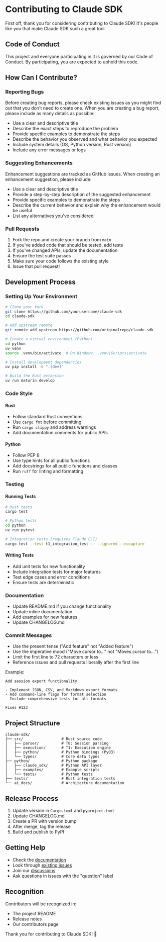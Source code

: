 # Contributing to Claude SDK

First off, thank you for considering contributing to Claude SDK! It's people like you that make Claude SDK such a great tool.

## Code of Conduct

This project and everyone participating in it is governed by our Code of Conduct. By participating, you are expected to uphold this code.

## How Can I Contribute?

### Reporting Bugs

Before creating bug reports, please check existing issues as you might find out that you don't need to create one. When you are creating a bug report, please include as many details as possible:

* Use a clear and descriptive title
* Describe the exact steps to reproduce the problem
* Provide specific examples to demonstrate the steps
* Describe the behavior you observed and what behavior you expected
* Include system details (OS, Python version, Rust version)
* Include any error messages or logs

### Suggesting Enhancements

Enhancement suggestions are tracked as GitHub issues. When creating an enhancement suggestion, please include:

* Use a clear and descriptive title
* Provide a step-by-step description of the suggested enhancement
* Provide specific examples to demonstrate the steps
* Describe the current behavior and explain why the enhancement would be useful
* List any alternatives you've considered

### Pull Requests

1. Fork the repo and create your branch from `main`
2. If you've added code that should be tested, add tests
3. If you've changed APIs, update the documentation
4. Ensure the test suite passes
5. Make sure your code follows the existing style
6. Issue that pull request!

## Development Process

### Setting Up Your Environment

```bash
# Clone your fork
git clone https://github.com/yourusername/claude-sdk
cd claude-sdk

# Add upstream remote
git remote add upstream https://github.com/originalrepo/claude-sdk

# Create a virtual environment (Python)
cd python
uv venv
source .venv/bin/activate  # On Windows: .venv\Scripts\activate

# Install development dependencies
uv pip install -e ".[dev]"

# Build the Rust extension
uv run maturin develop
```

### Code Style

#### Rust
- Follow standard Rust conventions
- Use `cargo fmt` before committing
- Run `cargo clippy` and address warnings
- Add documentation comments for public APIs

#### Python
- Follow PEP 8
- Use type hints for all public functions
- Add docstrings for all public functions and classes
- Run `ruff` for linting and formatting

### Testing

#### Running Tests

```bash
# Rust tests
cargo test

# Python tests
cd python
uv run pytest

# Integration tests (requires Claude CLI)
cargo test --test t1_integration_test -- --ignored --nocapture
```

#### Writing Tests

- Add unit tests for new functionality
- Include integration tests for major features
- Test edge cases and error conditions
- Ensure tests are deterministic

### Documentation

- Update README.md if you change functionality
- Update inline documentation
- Add examples for new features
- Update CHANGELOG.md

### Commit Messages

- Use the present tense ("Add feature" not "Added feature")
- Use the imperative mood ("Move cursor to..." not "Moves cursor to...")
- Limit the first line to 72 characters or less
- Reference issues and pull requests liberally after the first line

Example:
```
Add session export functionality

- Implement JSON, CSV, and Markdown export formats
- Add command-line flags for format selection
- Include comprehensive tests for all formats

Fixes #123
```

## Project Structure

```
claude-sdk/
├── src/                 # Rust source code
│   ├── parser/          # T0: Session parsing
│   ├── execution/       # T1: Execution engine
│   ├── python/          # Python bindings (PyO3)
│   └── types/           # Core data types
├── python/              # Python package
│   ├── claude_sdk/      # Python API layer
│   ├── examples/        # Example scripts
│   └── tests/           # Python tests
├── tests/               # Rust integration tests
└── ai_docs/             # Architecture documentation
```

## Release Process

1. Update version in `Cargo.toml` and `pyproject.toml`
2. Update CHANGELOG.md
3. Create a PR with version bump
4. After merge, tag the release
5. Build and publish to PyPI

## Getting Help

- Check the [documentation](docs/)
- Look through [existing issues](https://github.com/yourusername/claude-sdk/issues)
- Join our [discussions](https://github.com/yourusername/claude-sdk/discussions)
- Ask questions in issues with the "question" label

## Recognition

Contributors will be recognized in:
- The project README
- Release notes
- Our contributors page

Thank you for contributing to Claude SDK! 🚀